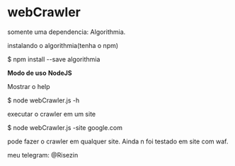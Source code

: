 # webCrawler

somente uma dependencia: Algorithmia.

instalando o algorithmia(tenha o npm)

$ npm install --save algorithmia


**Modo de uso**
**NodeJS**

Mostrar o help

$ node webCrawler.js -h

executar o crawler em um site

$ node webCrawler.js -site google.com

pode fazer o crawler em qualquer site. Ainda n foi testado em site com waf.

meu telegram: @Risezin
